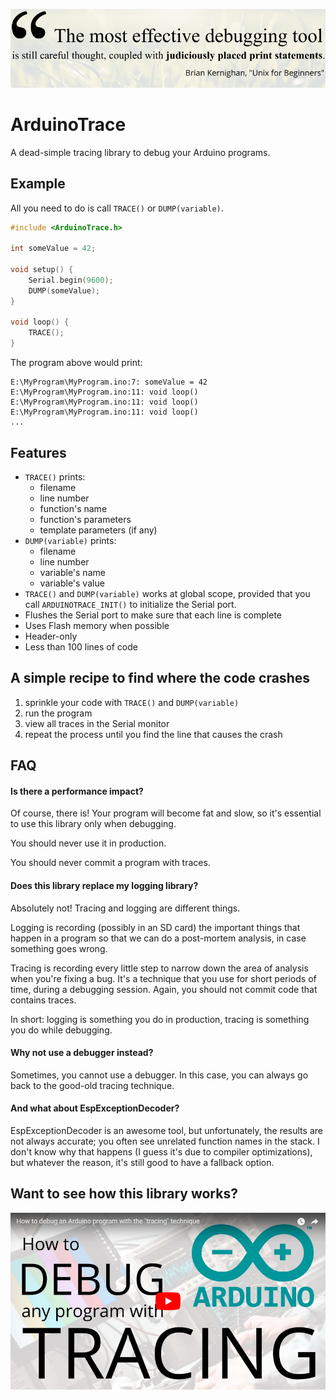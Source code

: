 ![A quote from Brian Kernighan](banner.png)

ArduinoTrace
============

A dead-simple tracing library to debug your Arduino programs.

## Example

All you need to do is call `TRACE()` or `DUMP(variable)`.

```c++
#include <ArduinoTrace.h>

int someValue = 42;

void setup() {
    Serial.begin(9600);
    DUMP(someValue);
}

void loop() {
    TRACE();
}
```

The program above would print:

```text
E:\MyProgram\MyProgram.ino:7: someValue = 42
E:\MyProgram\MyProgram.ino:11: void loop()
E:\MyProgram\MyProgram.ino:11: void loop()
E:\MyProgram\MyProgram.ino:11: void loop()
...
```

## Features

* `TRACE()` prints:
    - filename
    - line number
    - function's name
    - function's parameters
    - template parameters (if any)
* `DUMP(variable)` prints:
    - filename
    - line number
    - variable's name
    - variable's value
* `TRACE()` and `DUMP(variable)` works at global scope, provided that you call `ARDUINOTRACE_INIT()` to initialize the Serial port.
* Flushes the Serial port to make sure that each line is complete
* Uses Flash memory when possible
* Header-only
* Less than 100 lines of code

## A simple recipe to find where the code crashes

1. sprinkle your code with `TRACE()` and `DUMP(variable)`
2. run the program
3. view all traces in the Serial monitor
4. repeat the process until you find the line that causes the crash

## FAQ

#### Is there a performance impact?

Of course, there is! Your program will become fat and slow, so it's essential to use this 
library only when debugging.

You should never use it in production.

You should never commit a program with traces.

#### Does this library replace my logging library?

Absolutely not! Tracing and logging are different things.

Logging is recording (possibly in an SD card) the important things that happen in a program so that we can do a post-mortem analysis, in case something goes wrong.

Tracing is recording every little step to narrow down the area of analysis when you're
fixing a bug. It's a technique that you use for short periods of time, during a debugging session.
Again, you should not commit code that contains traces.

In short: logging is something you do in production, tracing is something you do while debugging.

#### Why not use a debugger instead?

Sometimes, you cannot use a debugger.
In this case, you can always go back to the good-old tracing technique.

#### And what about EspExceptionDecoder?

EspExceptionDecoder is an awesome tool, but unfortunately, the results are not always accurate; you
often see unrelated function names in the stack.
I don't know why that happens (I guess it's due to compiler optimizations), but whatever the reason, it's still good to have a fallback option.

## Want to see how this library works?

[![Youtube video: How to debug any Arduino program with tracing](video-thumbnail.png)](https://youtu.be/JHMpszgzWSg)